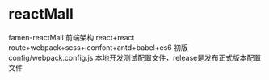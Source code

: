 # reactMall
famen-reactMall
前端架构
react+react route+webpack+scss+iconfont+antd+babel+es6 初版 </br>
config/webpack.config.js 本地开发测试配置文件，release是发布正式版本配置文件</br>
